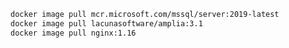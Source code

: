 ﻿```sh
docker image pull mcr.microsoft.com/mssql/server:2019-latest
docker image pull lacunasoftware/amplia:3.1
docker image pull nginx:1.16
```
